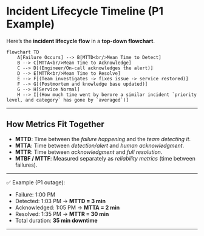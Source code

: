 # Incident Lifecycle Timeline (P1 Example)

Here’s the **incident lifecycle flow** in a **top-down flowchart**.

```mermaid
flowchart TD
    A[Failure Occurs] --> B[MTTD<br/>Mean Time to Detect]
    B --> C[MTTA<br/>Mean Time to Acknowledge]
    C --> D[(Engineer/On-call acknowledges the alert)]
    D --> E[MTTR<br/>Mean Time to Resolve]
    E --> F[(Team investigates -> fixes issue -> service restored)]
    F --> G[(Postmortem and knowledge base updated)]
    G --> H[Service Normal]
    H --> I[(How much time went by berore a similar incident `priority level, and category` has gone by `averaged`)]

```
---

## How Metrics Fit Together

* **MTTD**: Time between the *failure happening* and the *team detecting it*.
* **MTTA**: Time between *detection/alert* and *human acknowledgment*.
* **MTTR**: Time between *acknowledgment* and *full resolution*.
* **MTBF / MTTF**: Measured separately as *reliability metrics* (time between failures).

---

✅ Example (P1 outage):

* Failure: 1:00 PM
* Detected: 1:03 PM → **MTTD = 3 min**
* Acknowledged: 1:05 PM → **MTTA = 2 min**
* Resolved: 1:35 PM → **MTTR = 30 min**
* Total duration: **35 min downtime**

---
